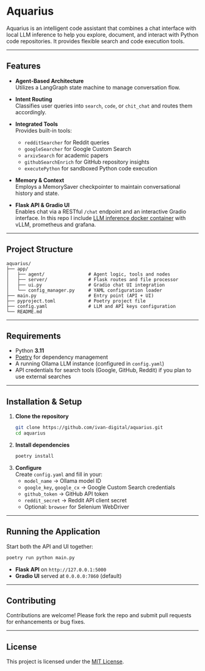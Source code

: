 # Aquarius

Aquarius is an intelligent code assistant that combines a chat interface with local LLM inference to help you explore, document, and interact with Python code repositories. It provides flexible search and code execution tools.

---

## Features

- **Agent-Based Architecture**  
  Utilizes a LangGraph state machine to manage conversation flow.

- **Intent Routing**  
  Classifies user queries into `search`, `code`, or `chit_chat` and routes them accordingly.

- **Integrated Tools**  
  Provides built-in tools:
  - `redditSearcher` for Reddit queries
  - `googleSearcher` for Google Custom Search
  - `arxivSearch` for academic papers
  - `githubSearchEnrich` for GitHub repository insights
  - `executePython` for sandboxed Python code execution

- **Memory & Context**  
  Employs a MemorySaver checkpointer to maintain conversational history and state.

- **Flask API & Gradio UI**  
  Enables chat via a RESTful `/chat` endpoint and an interactive Gradio interface.
  In this repo I include [LLM inference docker container](inference/README.md) with vLLM, prometheus and grafana.

---

## Project Structure

```
aquarius/
├── app/
│   ├── agent/                # Agent logic, tools and nodes
│   ├── server/               # Flask routes and file processor
│   ├── ui.py                 # Gradio chat UI integration
│   └── config_manager.py     # YAML configuration loader
├── main.py                   # Entry point (API + UI)
├── pyproject.toml            # Poetry project file
├── config.yaml               # LLM and API keys configuration
└── README.md
```

---

## Requirements

- Python **3.11**
- [Poetry](https://python-poetry.org/) for dependency management
- A running Ollama LLM instance (configured in `config.yaml`)
- API credentials for search tools (Google, GitHub, Reddit) if you plan to use external searches

---

## Installation & Setup

1. **Clone the repository**
   ```bash
   git clone https://github.com/ivan-digital/aquarius.git
   cd aquarius
   ```
2. **Install dependencies**
   ```bash
   poetry install
   ```
3. **Configure**  
   Create `config.yaml` and fill in your:
   - `model_name` &rarr; Ollama model ID
   - `google_key`, `google_cx` &rarr; Google Custom Search credentials
   - `github_token` &rarr; GitHub API token
   - `reddit_secret` &rarr; Reddit API client secret
   - Optional: `browser` for Selenium WebDriver

---

## Running the Application

Start both the API and UI together:

```bash
poetry run python main.py
```

- **Flask API** on `http://127.0.0.1:5000`
- **Gradio UI** served at `0.0.0.0:7860` (default)


---

## Contributing

Contributions are welcome! Please fork the repo and submit pull requests for enhancements or bug fixes.

---

## License

This project is licensed under the [MIT License](LICENSE).

